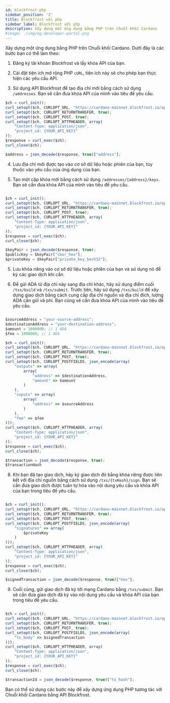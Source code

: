 ```yaml
---
id: blockfrost-php
sidebar_position: '2'
title: Blockfrost với php
sidebar_label: Blockfrost với php
description: Xây dựng một ứng dụng bằng PHP trên Chuỗi khối Cardano
#image: ./img/og-developer-portal.png
---
```


Xây dựng một ứng dụng bằng PHP trên Chuỗi khối Cardano. Dưới đây là các bước bạn có thể làm theo:

1. Đăng ký tài khoản Blockfrost và lấy khóa API của bạn.

2. Cài đặt tiện ích mở rộng PHP `cURL`, tiện ích này sẽ cho phép bạn thực hiện các yêu cầu API.

3. Sử dụng API Blockfrost để tạo địa chỉ mới bằng cách sử dụng `/addresses`. Bạn sẽ cần đưa khóa API của mình vào tiêu đề yêu cầu.

```javascript
$ch = curl_init();
curl_setopt($ch, CURLOPT_URL, "https://cardano-mainnet.blockfrost.io/api/v0/addresses");
curl_setopt($ch, CURLOPT_RETURNTRANSFER, true);
curl_setopt($ch, CURLOPT_POST, true);
curl_setopt($ch, CURLOPT_HTTPHEADER, array(
    "Content-Type: application/json",
    "project_id: {YOUR_API_KEY}"
));
$response = curl_exec($ch);
curl_close($ch);

$address = json_decode($response, true)["address"];
```

4. Lưu địa chỉ mới được tạo vào cơ sở dữ liệu hoặc phiên của bạn, tùy thuộc vào yêu cầu của ứng dụng của bạn.

5. Tạo một cặp khóa mới bằng cách sử dụng `/addresses/{address}/keys`. Bạn sẽ cần đưa khóa API của mình vào tiêu đề yêu cầu.

```javascript

$ch = curl_init();
curl_setopt($ch, CURLOPT_URL, "https://cardano-mainnet.blockfrost.io/api/v0/addresses/{$address}/keys");
curl_setopt($ch, CURLOPT_RETURNTRANSFER, true);
curl_setopt($ch, CURLOPT_POST, true);
curl_setopt($ch, CURLOPT_HTTPHEADER, array(
    "Content-Type: application/json",
    "project_id: {YOUR_API_KEY}"
));
$response = curl_exec($ch);
curl_close($ch);

$keyPair = json_decode($response, true);
$publicKey = $keyPair["cbor_hex"];
$privateKey = $keyPair["private_key_bech32"];

```

5. Lưu khóa riêng vào cơ sở dữ liệu hoặc phiên của bạn và sử dụng nó để ký các giao dịch khi cần.

7. Để gửi ADA từ địa chỉ này sang địa chỉ khác, hãy sử dụng điểm cuối `/txs/build` và `/txs/submit`. Trước tiên, hãy sử dụng `/txs/build` để xây dựng giao dịch bằng cách cung cấp địa chỉ nguồn và địa chỉ đích, lượng ADA cần gửi và phí. Bạn cũng sẽ cần đưa khóa API của mình vào tiêu đề yêu cầu.

```javascript

$sourceAddress = "your-source-address";
$destinationAddress = "your-destination-address";
$amount = 1000000; // 1 ADA
$fee = 1000000; // 1 ADA

$ch = curl_init();
curl_setopt($ch, CURLOPT_URL, "https://cardano-mainnet.blockfrost.io/api/v0/txs/build");
curl_setopt($ch, CURLOPT_RETURNTRANSFER, true);
curl_setopt($ch, CURLOPT_POST, true);
curl_setopt($ch, CURLOPT_POSTFIELDS, json_encode(array(
    "outputs" => array(
        array(
            "address" => $destinationAddress,
            "amount" => $amount
        )
    ),
    "inputs" => array(
        array(
            "address" => $sourceAddress
        )
    ),
    "fee" => $fee
)));
curl_setopt($ch, CURLOPT_HTTPHEADER, array(
    "Content-Type: application/json",
    "project_id: {YOUR_API_KEY}"
));
$response = curl_exec($ch);
curl_close($ch);

$transaction = json_decode($response, true);
$transactionHash
```
8. Khi bạn đã tạo giao dịch, hãy ký giao dịch đó bằng khóa riêng được liên kết với địa chỉ nguồn bằng cách sử dụng `/txs/{txHash}/sign`. Bạn sẽ cần đưa giao dịch được tuần tự hóa vào nội dung yêu cầu và khóa API của bạn trong tiêu đề yêu cầu.

```javascript

$ch = curl_init();
curl_setopt($ch, CURLOPT_URL, "https://cardano-mainnet.blockfrost.io/api/v0/txs/{$transactionHash}/sign");
curl_setopt($ch, CURLOPT_RETURNTRANSFER, true);
curl_setopt($ch, CURLOPT_POST, true);
curl_setopt($ch, CURLOPT_POSTFIELDS, json_encode(array(
    "signatures" => array(
        $privateKey
    )
)));
curl_setopt($ch, CURLOPT_HTTPHEADER, array(
    "Content-Type: application/json",
    "project_id: {YOUR_API_KEY}"
));
$response = curl_exec($ch);
curl_close($ch);

$signedTransaction = json_decode($response, true)["hex"];
```

9. Cuối cùng, gửi giao dịch đã ký tới mạng Cardano bằng `/txs/submit`. Bạn sẽ cần đưa giao dịch đã ký vào nội dung yêu cầu và khóa API của bạn trong tiêu đề yêu cầu.

```javascript

$ch = curl_init();
curl_setopt($ch, CURLOPT_URL, "https://cardano-mainnet.blockfrost.io/api/v0/txs/submit");
curl_setopt($ch, CURLOPT_RETURNTRANSFER, true);
curl_setopt($ch, CURLOPT_POST, true);
curl_setopt($ch, CURLOPT_POSTFIELDS, json_encode(array(
    "tx_body" => $signedTransaction
)));
curl_setopt($ch, CURLOPT_HTTPHEADER, array(
    "Content-Type: application/json",
    "project_id: {YOUR_API_KEY}"
));
$response = curl_exec($ch);
curl_close($ch);

$transactionId = json_decode($response, true)["tx_hash"];

```

Bạn có thể sử dụng các bước này để xây dựng ứng dụng PHP tương tác với Chuỗi khối Cardano bằng API Blockfrost.

